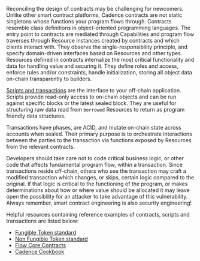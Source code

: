 Reconciling the design of contracts may be challenging for newcomers. Unlike other smart contract platforms, Cadence 
contracts are not static singletons whose functions your program flows through. Contracts resemble class definitions
in object-oriented programming languages. The entry point to contracts are mediated through Capabilities and program 
flow traverses through Resource instances created by contracts and which clients interact with. They observe the 
single-responsibility principle, and specify domain-driven interfaces based on Resources and other types. Resources 
defined in contracts internalize the most critical functionality and data for handling value and securing it. They
define roles and access, enforce rules and/or constraints, handle initialization, storing all object data 
on-chain transparently to builders. 

[Scripts and transactions](https://developers.flow.com/cadence/language/transactions) are the interface to
your off-chain application. Scripts provide read-only access to on-chain objects and can be run against specific 
blocks or the latest sealed block. They are useful for structuring raw data read from `borrowed` Resources to return
as program friendly data structures. 

Transactions have phases, are ACID, and mutate on-chain state across accounts when sealed. Their primary purpose is 
to orchestrate interactions between the parties to the transaction via functions exposed by Resources from the 
relevant contracts. 

Developers should take care not to code critical business logic, or other code that affects fundamental program flow,
within a transaction. Since transactions reside off-chain, others who see the transaction may craft a modified 
transaction which changes, or skips, certain logic compared to the original. If that logic is critical to the 
functioning of the program, or makes determinations about how or where value should be allocated it may leave open 
the possibility for an attacker to take advantage of this vulnerability. Always remember, smart contract engineering 
is also security engineering!

Helpful resources containing reference examples of contracts, scripts and transactions are listed below:

* [Fungible Token standard](https://github.com/onflow/flow-ft)
* [Non Fungible Token standard](https://github.com/onflow/flow-nft)
* [Flow Core Contracts](https://github.com/onflow/flow-core-contracts)
* [Cadence Cookbook](https://cookbook.onflow.org/) 